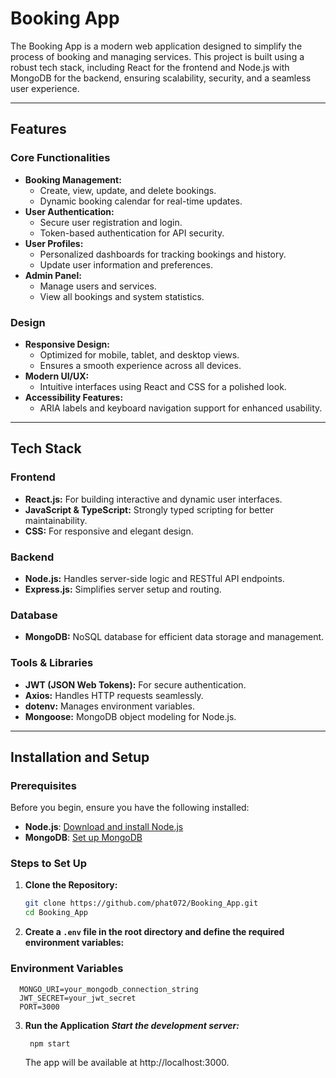 # Booking App

The Booking App is a modern web application designed to simplify the process of booking and managing services. This project is built using a robust tech stack, including React for the frontend and Node.js with MongoDB for the backend, ensuring scalability, security, and a seamless user experience.

---

## Features

### Core Functionalities
- **Booking Management:**
  - Create, view, update, and delete bookings.
  - Dynamic booking calendar for real-time updates.
- **User Authentication:**
  - Secure user registration and login.
  - Token-based authentication for API security.
- **User Profiles:**
  - Personalized dashboards for tracking bookings and history.
  - Update user information and preferences.
- **Admin Panel:**
  - Manage users and services.
  - View all bookings and system statistics.

### Design
- **Responsive Design:**
  - Optimized for mobile, tablet, and desktop views.
  - Ensures a smooth experience across all devices.
- **Modern UI/UX:**
  - Intuitive interfaces using React and CSS for a polished look.
- **Accessibility Features:**
  - ARIA labels and keyboard navigation support for enhanced usability.

---

## Tech Stack

### Frontend
- **React.js:** For building interactive and dynamic user interfaces.
- **JavaScript & TypeScript:** Strongly typed scripting for better maintainability.
- **CSS:** For responsive and elegant design.

### Backend
- **Node.js:** Handles server-side logic and RESTful API endpoints.
- **Express.js:** Simplifies server setup and routing.

### Database
- **MongoDB:** NoSQL database for efficient data storage and management.

### Tools & Libraries
- **JWT (JSON Web Tokens):** For secure authentication.
- **Axios:** Handles HTTP requests seamlessly.
- **dotenv:** Manages environment variables.
- **Mongoose:** MongoDB object modeling for Node.js.

---

## Installation and Setup

### Prerequisites
Before you begin, ensure you have the following installed:
- **Node.js**: [Download and install Node.js](https://nodejs.org/)
- **MongoDB**: [Set up MongoDB](https://www.mongodb.com/)

### Steps to Set Up

1. **Clone the Repository:**
   ```bash
   git clone https://github.com/phat072/Booking_App.git
   cd Booking_App
   
2. **Create a `.env` file in the root directory and define the required environment variables:**
### Environment Variables
  ```env
    MONGO_URI=your_mongodb_connection_string
    JWT_SECRET=your_jwt_secret
    PORT=3000
  ```

3. **Run the Application**
   ***Start the development server:***
   ```bash
    npm start
   ```
   The app will be available at http://localhost:3000.
   
